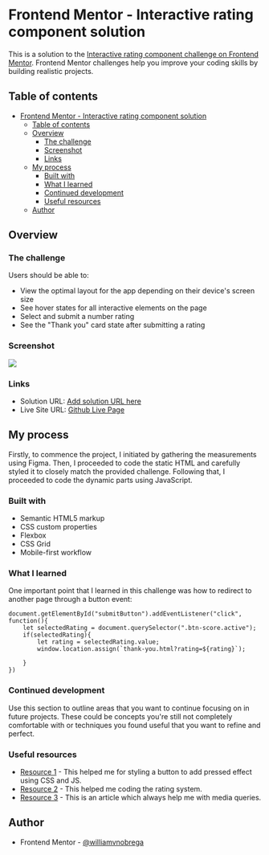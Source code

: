 # Frontend Mentor - Interactive rating component solution

This is a solution to the [Interactive rating component challenge on Frontend Mentor](https://www.frontendmentor.io/challenges/interactive-rating-component-koxpeBUmI). Frontend Mentor challenges help you improve your coding skills by building realistic projects.

## Table of contents

- [Frontend Mentor - Interactive rating component solution](#frontend-mentor---interactive-rating-component-solution)
  - [Table of contents](#table-of-contents)
  - [Overview](#overview)
    - [The challenge](#the-challenge)
    - [Screenshot](#screenshot)
    - [Links](#links)
  - [My process](#my-process)
    - [Built with](#built-with)
    - [What I learned](#what-i-learned)
    - [Continued development](#continued-development)
    - [Useful resources](#useful-resources)
  - [Author](#author)

## Overview

### The challenge

Users should be able to:

- View the optimal layout for the app depending on their device's screen size
- See hover states for all interactive elements on the page
- Select and submit a number rating
- See the "Thank you" card state after submitting a rating

### Screenshot

![](./screenshot.jpg)



### Links

- Solution URL: [Add solution URL here](https://your-solution-url.com)
- Live Site URL: [Github Live Page](https://williamvnobrega.github.io/frontend-mentor-interactive-rating/)

## My process

Firstly, to commence the project, I initiated by gathering the measurements using Figma. Then, I proceeded to code the static HTML and carefully styled it to closely match the provided challenge. Following that, I proceeded to code the dynamic parts using JavaScript.

### Built with

- Semantic HTML5 markup
- CSS custom properties
- Flexbox
- CSS Grid
- Mobile-first workflow

### What I learned

One important point that I learned in this challenge was how to redirect to another page through a button event:

```JS code snippet:
document.getElementById("submitButton").addEventListener("click", function(){
    let selectedRating = document.querySelector(".btn-score.active");
    if(selectedRating){
        let rating = selectedRating.value;
        window.location.assign(`thank-you.html?rating=${rating}`);
        
    }
})
```

### Continued development

Use this section to outline areas that you want to continue focusing on in future projects. These could be concepts you're still not completely comfortable with or techniques you found useful that you want to refine and perfect.

### Useful resources

- [Resource 1](https://www.geeksforgeeks.org/how-to-add-a-pressed-effect-on-button-click-in-css/) - This helped me for styling a button to add pressed effect using CSS and JS.
- [Resource 2](https://medium.com/geekculture/how-to-build-a-simple-star-rating-system-abcbb5117365) - This helped me coding the rating system.
- [Resource 3](https://developer.mozilla.org/pt-BR/docs/Web/CSS/CSS_media_queries/Using_media_queries) - This is an article which always help me with media queries.

## Author

- Frontend Mentor - [@williamvnobrega](https://www.frontendmentor.io/profile/williamvnobrega)
